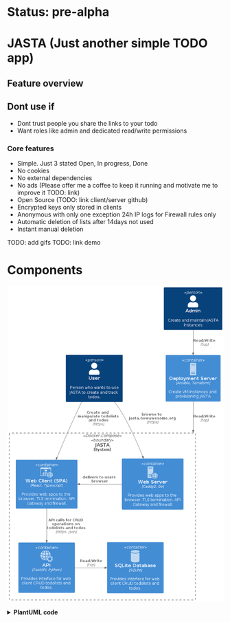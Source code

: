 # Status: pre-alpha

# JASTA (Just another simple TODO app)

## Feature overview
## Dont use if
- Dont trust people you share the links to your todo
- Want roles like admin and dedicated read/write permissions

### Core features
- Simple. Just 3 stated Open, In progress, Done
- No cookies
- No external dependencies
- No ads (Please offer me a coffee to keep it running and motivate me to improve it TODO: link)
- Open Source (TODO: link client/server github)
- Encrypted keys only stored in clients
- Anonymous with only one exception 24h IP logs for Firewall rules only
- Automatic deletion of lists after 14days not used
- Instant manual deletion

TODO: add gifs
TODO: link demo

# Components

![Overview JASTA components](doc\diagrams\README\OverviewJASTAComponent.png)

<details>
<summary><b>PlantUML code</summary>

```plantuml

@startuml Overview JASTA component

!include https://raw.githubusercontent.com/plantuml-stdlib/C4-PlantUML/master/C4_Container.puml

!include <office/Services/web_services>
!include <office/Servers/web_server>
!include <office/Servers/server_generic>
!include <office/sites/website>
!include <office/databases/database>

Person(user, "User", "Person who wants to use JASTA to create and track todos.")
Person(admin, "Admin", "Create and maintain JASTA instances")

Container(deployment, "Deployment Server", "Ansible, Terraform", "Create VM instances and provisioning JASTA",  $sprite="server_generic")

System_Boundary(jasta, JASTA, "Docker-Compose") {
    Container(webclient, "Web Client (SPA)", "React, Typescript", "Provides web apps to the browser. TLS termination. API Gateway and firewall.",  $sprite="website")

    Container(caddy, "Web Server", "Caddy2, Go", "Provides web apps to the browser. TLS termination. API Gateway and firewall.",  $sprite="web_server")

    Container(api, "API", "FastAPI, Python", "Provides interface for web client CRUD todolists and todos.",  $sprite="web_services")

    Container(database, "SQLite Database", "SQLite", "Provides interface for web client CRUD todolists and todos.",  $sprite="database")
}

Rel(user, caddy, "browse to jasta.newawesome.org", "https")
Rel(user, webclient, "Create and manipulate todolists and todos", "https")
Rel_L(caddy, webclient, "delivers to users browser")
Rel(webclient, api, "API calls for CRUD operations on todolists and todos", "https, json")
Rel_R(api, database, "Read/Write", "tcp")
Rel(admin, deployment, "Read/Write", "tcp")
Rel(deployment, jasta, "Read/Write", "tcp")

@enduml

```

</details>



